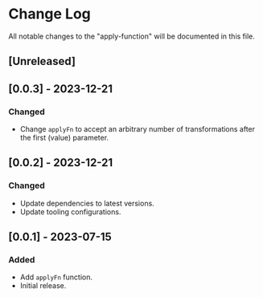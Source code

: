 # Change Log

All notable changes to the "apply-function" will be documented in this file.

## [Unreleased]

## [0.0.3] - 2023-12-21

### Changed

- Change `applyFn` to accept an arbitrary number of transformations after the first (value) parameter.

## [0.0.2] - 2023-12-21

### Changed

- Update dependencies to latest versions.
- Update tooling configurations.

## [0.0.1] - 2023-07-15

### Added

- Add `applyFn` function.
- Initial release.

<!--
See: https://common-changelog.org/

## [0.0.1] - 2023-01-01

### Changed

### Added

### Removed

### Fixed
-->
